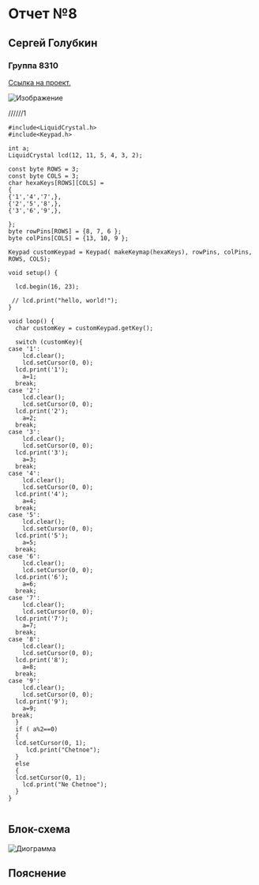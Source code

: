# Отчет №8
## Сергей Голубкин
### Группа 8310


[Ссылка на проект.](https://www.tinkercad.com/things/5anm0WSwnMc-glorious-trug/editel?sharecode=lXckBtfWDvaD_U3-LKyWIuHgRsw1GmyUEqab3YocKVA)

![Изображение](https://user-images.githubusercontent.com/115896672/198038162-01fffa50-de88-4de9-b2d7-fb1c844c2372.png)





//////1
```С++
#include<LiquidCrystal.h> 
#include<Keypad.h>  
 
int a; 
LiquidCrystal lcd(12, 11, 5, 4, 3, 2); 
 
const byte ROWS = 3;  
const byte COLS = 3;  
char hexaKeys[ROWS][COLS] =  
{ 
{'1','4','7',},  
{'2','5','8',}, 
{'3','6','9',}, 
 
}; 
byte rowPins[ROWS] = {8, 7, 6 };  
byte colPins[COLS] = {13, 10, 9 };  
 
Keypad customKeypad = Keypad( makeKeymap(hexaKeys), rowPins, colPins, ROWS, COLS);  
 
void setup() { 
   
  lcd.begin(16, 23); 
 
 // lcd.print("hello, world!"); 
} 
 
void loop() { 
  char customKey = customKeypad.getKey();  
   
  switch (customKey){ 
case '1': 
    lcd.clear(); 
    lcd.setCursor(0, 0); 
  lcd.print('1');  
    a=1; 
  break;  
case '2': 
    lcd.clear(); 
    lcd.setCursor(0, 0); 
  lcd.print('2'); 
    a=2; 
  break;  
case '3':  
    lcd.clear(); 
    lcd.setCursor(0, 0); 
  lcd.print('3'); 
    a=3; 
  break;  
case '4':  
    lcd.clear(); 
    lcd.setCursor(0, 0); 
  lcd.print('4'); 
    a=4; 
  break;  
case '5':  
    lcd.clear(); 
    lcd.setCursor(0, 0); 
  lcd.print('5');  
    a=5; 
  break;  
case '6':  
    lcd.clear(); 
    lcd.setCursor(0, 0); 
  lcd.print('6'); 
    a=6; 
  break;  
case '7':  
    lcd.clear(); 
    lcd.setCursor(0, 0); 
  lcd.print('7'); 
    a=7; 
  break;  
case '8':  
    lcd.clear(); 
    lcd.setCursor(0, 0); 
  lcd.print('8');  
    a=8; 
  break;  
case '9':  
    lcd.clear(); 
    lcd.setCursor(0, 0); 
  lcd.print('9');  
    a=9; 
 break; 
  } 
  if ( a%2==0) 
  { 
  lcd.setCursor(0, 1); 
     lcd.print("Chetnoe"); 
  } 
  else 
  { 
  lcd.setCursor(0, 1); 
    lcd.print("Ne Chetnoe");    
  } 
}


```

## Блок-схема
![Диограмма](https://user-images.githubusercontent.com/106704479/197793251-ac8f86eb-337f-4ac1-922e-aecbdf4dac48.png)



## Пояснение




